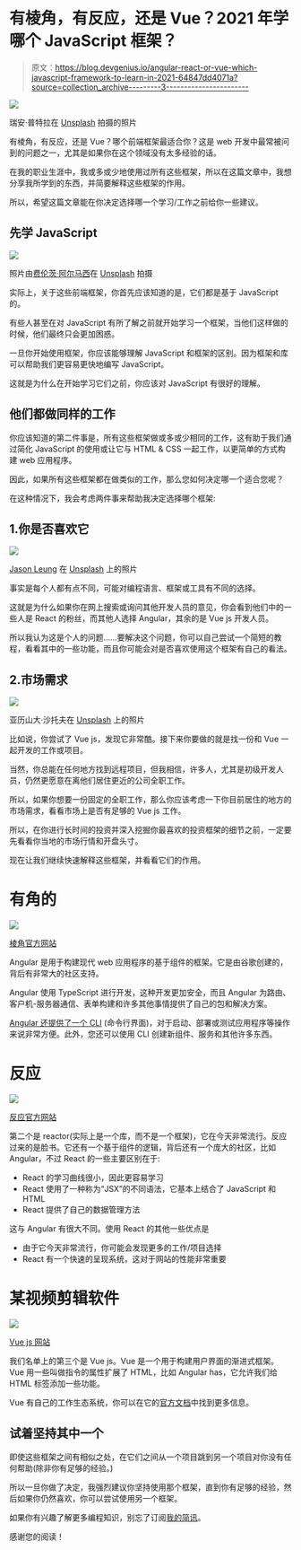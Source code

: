 # 有棱角，有反应，还是 Vue？2021 年学哪个 JavaScript 框架？

> 原文：<https://blog.devgenius.io/angular-react-or-vue-which-javascript-framework-to-learn-in-2021-64847dd4071a?source=collection_archive---------3----------------------->

![](img/cf0e7e1940d727c788c18b384338a2ba.png)

瑞安·普特拉在 [Unsplash](https://unsplash.com?utm_source=medium&utm_medium=referral) 拍摄的照片

有棱角，有反应，还是 Vue？哪个前端框架最适合你？这是 web 开发中最常被问到的问题之一，尤其是如果你在这个领域没有太多经验的话。

在我的职业生涯中，我或多或少地使用过所有这些框架，所以在这篇文章中，我想分享我所学到的东西，并简要解释这些框架的作用。

所以，希望这篇文章能在你决定选择哪一个学习/工作之前给你一些建议。

## 先学 JavaScript

![](img/f861838ff518853c1f3d7656f2473abf.png)

照片由[费伦茨·阿尔马西](https://unsplash.com/@flowforfrank?utm_source=medium&utm_medium=referral)在 [Unsplash](https://unsplash.com?utm_source=medium&utm_medium=referral) 拍摄

实际上，关于这些前端框架，你首先应该知道的是，它们都是基于 JavaScript 的。

有些人甚至在对 JavaScript 有所了解之前就开始学习一个框架，当他们这样做的时候，他们最终只会更加困惑。

一旦你开始使用框架，你应该能够理解 JavaScript 和框架的区别。因为框架和库可以帮助我们更容易更快地编写 JavaScript。

这就是为什么在开始学习它们之前，你应该对 JavaScript 有很好的理解。

## 他们都做同样的工作

你应该知道的第二件事是，所有这些框架做或多或少相同的工作，这有助于我们通过简化 JavaScript 的使用或让它与 HTML & CSS 一起工作，以更简单的方式构建 web 应用程序。

因此，如果所有这些框架都在做类似的工作，那么您如何决定哪一个适合您呢？

在这种情况下，我会考虑两件事来帮助我决定选择哪个框架:

## 1.你是否喜欢它

![](img/956392612adb4d6a092007c12b948cbd.png)

[Jason Leung](https://unsplash.com/@ninjason?utm_source=medium&utm_medium=referral) 在 [Unsplash](https://unsplash.com?utm_source=medium&utm_medium=referral) 上的照片

事实是每个人都有点不同，可能对编程语言、框架或工具有不同的选择。

这就是为什么如果你在网上搜索或询问其他开发人员的意见，你会看到他们中的一些人是 React 的粉丝，而其他人选择 Angular，其余的是 Vue js 开发人员。

所以我认为这是个人的问题……要解决这个问题，你可以自己尝试一个简短的教程，看看其中的一些功能，而且你可能会对是否喜欢使用这个框架有自己的看法。

## 2.市场需求

![](img/f8aac90d8145b0ba2ffac73cc337c1e9.png)

亚历山大·沙托夫在 [Unsplash](https://unsplash.com?utm_source=medium&utm_medium=referral) 上的照片

比如说，你尝试了 Vue js，发现它非常酷。接下来你要做的就是找一份和 Vue 一起开发的工作或项目。

当然，你总能在任何地方找到远程项目，但我相信，许多人，尤其是初级开发人员，仍然更愿意在离他们居住更近的公司全职工作。

所以，如果你想要一份固定的全职工作，那么你应该考虑一下你目前居住的地方的市场需求，看看市场上是否有足够的 Vue js 工作。

所以，在你进行长时间的投资并深入挖掘你最喜欢的投资框架的细节之前，一定要先看看你当地的市场行情和开盘头寸。

现在让我们继续快速解释这些框架，并看看它们的作用。

# 有角的

![](img/33d073b25e0d02bbf2fd25d27c966bbc.png)

[棱角官方网站](https://angular.io/)

Angular 是用于构建现代 web 应用程序的基于组件的框架。它是由谷歌创建的，背后有非常大的社区支持。

Angular 使用 TypeScript 进行开发，这种开发更加安全，而且 Angular 为路由、客户机-服务器通信、表单构建和许多其他事情提供了自己的包和解决方案。

[Angular 还提供了一个 CLI](https://cli.angular.io/) (命令行界面)，对于启动、部署或测试应用程序等操作来说非常方便。此外，您还可以使用 CLI 创建新组件、服务和其他许多东西。

# 反应

![](img/3a380b9cde0fe3ac285efd0a6c3010e3.png)

[反应官方网站](https://reactjs.org/)

第二个是 reactor(实际上是一个库，而不是一个框架)，它在今天非常流行。反应过来的是脸书。它还有一个基于组件的逻辑，背后还有一个庞大的社区，比如 Angular，不过 React 的一些主要区别在于:

*   React 的学习曲线很小，因此更容易学习
*   React 使用了一种称为“JSX”的不同语法，它基本上结合了 JavaScript 和 HTML
*   React 提供了自己的数据管理方法

这与 Angular 有很大不同。使用 React 的其他一些优点是

*   由于它今天非常流行，你可能会发现更多的工作/项目选择
*   React 有一个快速的呈现系统，这对于网站的性能非常重要

# 某视频剪辑软件

![](img/3df88ea4d6aa3e4528530df6dc337c66.png)

[Vue js 网站](https://vuejs.org/)

我们名单上的第三个是 Vue js。Vue 是一个用于构建用户界面的渐进式框架。Vue 用一些叫做指令的属性扩展了 HTML，比如 Angular has，它允许我们给 HTML 标签添加一些功能。

Vue 有自己的工作生态系统，你可以在它的[官方文档](https://v3.vuejs.org/guide/introduction.html)中找到更多信息。

## 试着坚持其中一个

即使这些框架之间有相似之处，在它们之间从一个项目跳到另一个项目对你没有任何帮助(除非你有足够的经验。)

所以一旦你做了决定，我强烈建议你坚持使用那个框架，直到你有足够的经验，然后如果你仍然喜欢，你可以尝试使用另一个框架。

如果你有兴趣了解更多编程知识，别忘了订阅[我的简讯](https://bit.ly/2KXEBsv)。

感谢您的阅读！